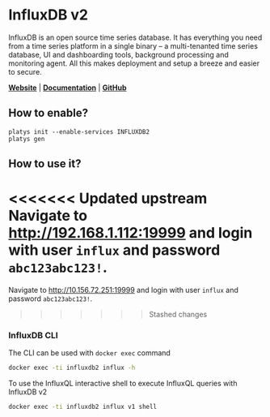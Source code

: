 # InfluxDB v2

InfluxDB is an open source time series database. It has everything you need from a time series platform in a single binary – a multi-tenanted time series database, UI and dashboarding tools, background processing and monitoring agent. All this makes deployment and setup a breeze and easier to secure. 

**[Website](https://www.influxdata.com/)** | **[Documentation](https://docs.influxdata.com/influxdb/latest/)** | **[GitHub](https://github.com/influxdata/influxdb)**

## How to enable?

```
platys init --enable-services INFLUXDB2
platys gen
```

## How to use it?

<<<<<<< Updated upstream
Navigate to <http://192.168.1.112:19999> and login with user `influx` and password `abc123abc123!`. 
=======
Navigate to <http://10.156.72.251:19999> and login with user `influx` and password `abc123abc123!`. 
>>>>>>> Stashed changes

### InfluxDB CLI

The CLI can be used with `docker exec` command

```bash
docker exec -ti influxdb2 influx -h
```

To use the InfluxQL interactive shell to execute InfluxQL queries with InfluxDB v2

```bash
docker exec -ti influxdb2 influx v1 shell
```